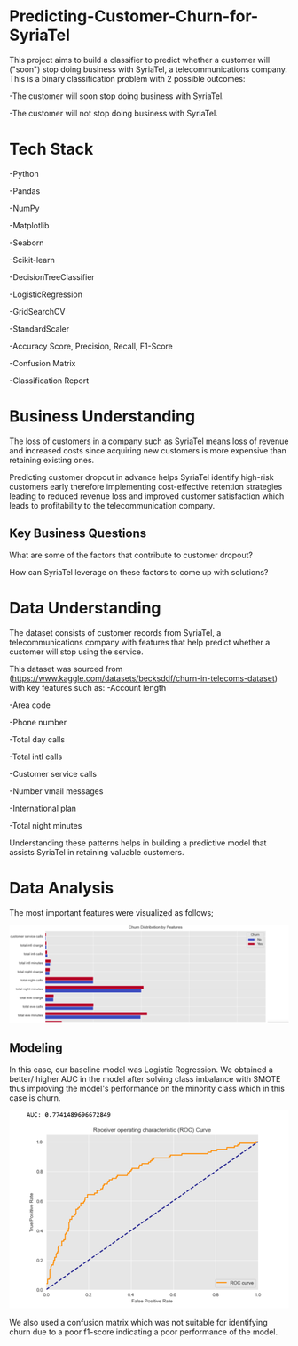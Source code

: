 # Predicting-Customer-Churn-for-SyriaTel
This project aims to build a classifier to predict whether a customer will ("soon") stop doing business with SyriaTel, a telecommunications company. This is a binary classification problem with 2 possible outcomes:

-The customer will soon stop doing business with SyriaTel.

-The customer will not stop doing business with SyriaTel.

# Tech Stack
-Python

-Pandas

-NumPy

-Matplotlib

-Seaborn

-Scikit-learn 

-DecisionTreeClassifier

-LogisticRegression

-GridSearchCV 

-StandardScaler

-Accuracy Score, Precision, Recall, F1-Score

-Confusion Matrix

-Classification Report

# Business Understanding
The loss of customers in a company such as SyriaTel means loss of revenue and increased costs since acquiring new customers is more expensive than retaining existing ones.

Predicting customer dropout in advance helps SyriaTel identify high-risk customers early therefore implementing cost-effective retention strategies leading to reduced revenue loss and improved customer satisfaction which leads to profitability to the telecommunication company.

## Key Business Questions
What are some of the factors that contribute to customer dropout?

How can SyriaTel leverage on these factors to come up with solutions?

# Data Understanding
The dataset consists of customer records from SyriaTel, a telecommunications company with features that help predict whether a customer will stop using the service.

This dataset was sourced from (https://www.kaggle.com/datasets/becksddf/churn-in-telecoms-dataset) with key features such as:
-Account length

-Area code

-Phone number

-Total day calls

-Total intl calls

-Customer service calls

-Number vmail messages

-International plan

-Total night minutes

Understanding these patterns helps in building a predictive model that assists SyriaTel in retaining valuable customers.

# Data Analysis
The most important features were visualized as follows;

![Alt text](https://github.com/Kipchumba254/Predicting-Customer-Churn-for-SyriaTel/blob/main/Screenshot%202025-02-21%20202416.png)

## Modeling
In this case, our baseline model was Logistic Regression. We obtained a better/ higher AUC in the model after solving class imbalance with SMOTE thus improving the model's performance on the minority class which in this case is churn.

![Alt text](https://github.com/Kipchumba254/Predicting-Customer-Churn-for-SyriaTel/blob/main/Screenshot%202025-02-21%20220745.png)

We also used a confusion matrix which was not suitable for identifying churn due to a poor f1-score indicating a poor performance of the model.







